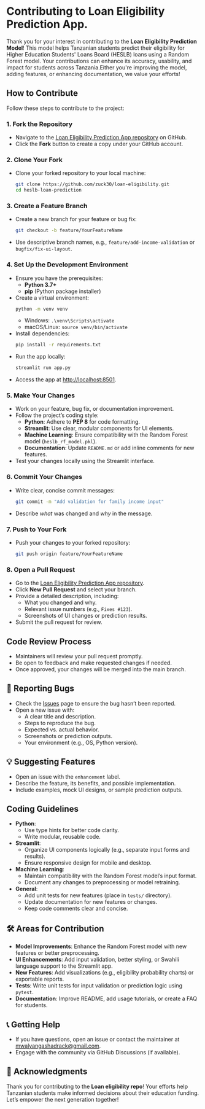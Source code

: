 # Contributing to Loan Eligibility Prediction App.

Thank you for your interest in contributing to the **Loan Eligibility Prediction Model**! This model helps Tanzanian students predict their eligibility for Higher Education Students' Loans Board (HESLB) loans using a Random Forest model. Your contributions can enhance its accuracy, usability, and impact for students across Tanzania.Either you're improving the model, adding features, or enhancing documentation, we value your efforts!

## How to Contribute

Follow these steps to contribute to the project:

### 1. Fork the Repository
- Navigate to the [Loan Eligibility Prediction App repository](https://github.com/zuck30/loan-eligibility) on GitHub.
- Click the **Fork** button to create a copy under your GitHub account.

### 2. Clone Your Fork
- Clone your forked repository to your local machine:
  ```bash
  git clone https://github.com/zuck30/loan-eligibility.git
  cd heslb-loan-prediction
  ```

### 3. Create a Feature Branch
- Create a new branch for your feature or bug fix:
  ```bash
  git checkout -b feature/YourFeatureName
  ```
- Use descriptive branch names, e.g., `feature/add-income-validation` or `bugfix/fix-ui-layout`.

### 4. Set Up the Development Environment
- Ensure you have the prerequisites:
  - **Python 3.7+**
  - **pip** (Python package installer)
- Create a virtual environment:
  ```bash
  python -m venv venv
  ```
  - Windows: `.\venv\Scripts\activate`
  - macOS/Linux: `source venv/bin/activate`
- Install dependencies:
  ```bash
  pip install -r requirements.txt
  ```
- Run the app locally:
  ```bash
  streamlit run app.py
  ```
- Access the app at [http://localhost:8501](http://localhost:8501).

### 5. Make Your Changes
- Work on your feature, bug fix, or documentation improvement.
- Follow the project’s coding style:
  - **Python**: Adhere to **PEP 8** for code formatting.
  - **Streamlit**: Use clear, modular components for UI elements.
  - **Machine Learning**: Ensure compatibility with the Random Forest model (`heslb_rf_model.pkl`).
  - **Documentation**: Update `README.md` or add inline comments for new features.
- Test your changes locally using the Streamlit interface.

### 6. Commit Your Changes
- Write clear, concise commit messages:
  ```bash
  git commit -m "Add validation for family income input"
  ```
- Describe *what* was changed and *why* in the message.

### 7. Push to Your Fork
- Push your changes to your forked repository:
  ```bash
  git push origin feature/YourFeatureName
  ```

### 8. Open a Pull Request
- Go to the [Loan Eligibility Prediction App repository](https://github.com/zuck30/loan-eligibility).
- Click **New Pull Request** and select your branch.
- Provide a detailed description, including:
  - What you changed and why.
  - Relevant issue numbers (e.g., `Fixes #123`).
  - Screenshots of UI changes or prediction results.
- Submit the pull request for review.

##  Code Review Process
- Maintainers will review your pull request promptly.
- Be open to feedback and make requested changes if needed.
- Once approved, your changes will be merged into the main branch.

## 🐛 Reporting Bugs
- Check the [Issues](https://github.com/zuck30/loan-eligibility/issues) page to ensure the bug hasn’t been reported.
- Open a new issue with:
  - A clear title and description.
  - Steps to reproduce the bug.
  - Expected vs. actual behavior.
  - Screenshots or prediction outputs.
  - Your environment (e.g., OS, Python version).

## 💡 Suggesting Features
- Open an issue with the `enhancement` label.
- Describe the feature, its benefits, and possible implementation.
- Include examples, mock UI designs, or sample prediction outputs.

## Coding Guidelines
- **Python**:
  - Use type hints for better code clarity.
  - Write modular, reusable code.
- **Streamlit**:
  - Organize UI components logically (e.g., separate input forms and results).
  - Ensure responsive design for mobile and desktop.
- **Machine Learning**:
  - Maintain compatibility with the Random Forest model’s input format.
  - Document any changes to preprocessing or model retraining.
- **General**:
  - Add unit tests for new features (place in `tests/` directory).
  - Update documentation for new features or changes.
  - Keep code comments clear and concise.

## 🛠️ Areas for Contribution
- **Model Improvements**: Enhance the Random Forest model with new features or better preprocessing.
- **UI Enhancements**: Add input validation, better styling, or Swahili language support to the Streamlit app.
- **New Features**: Add visualizations (e.g., eligibility probability charts) or exportable reports.
- **Tests**: Write unit tests for input validation or prediction logic using `pytest`.
- **Documentation**: Improve README, add usage tutorials, or create a FAQ for students.

## 📞 Getting Help
- If you have questions, open an issue or contact the maintainer at [mwalyangashadrack@gmail.com](mailto:mwalyangashadrack@gmail.com).
- Engage with the community via GitHub Discussions (if available).

## 🙏 Acknowledgments
Thank you for contributing to the **Loan eligibility repo**! Your efforts help Tanzanian students make informed decisions about their education funding. Let’s empower the next generation together!